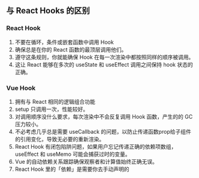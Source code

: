 ## 与 React Hooks 的区别
### React Hook
1. 不要在循环，条件或嵌套函数中调用 Hook
2. 确保总是在你的 React 函数的最顶层调用他们。
3. 遵守这条规则，你就能确保 Hook 在每一次渲染中都按照同样的顺序被调用。
4. 这让 React 能够在多次的 useState 和 useEffect 调用之间保持 hook 状态的正确。

### Vue Hook
1. 拥有与 React 相同的逻辑组合功能
2. setup 只调用一次，性能较好。
3. 对调用顺序没什么要求，每次渲染中不会反复调用 Hook 函数，产生的的 GC 压力较小。
4. 不必考虑几乎总是需要 useCallback 的问题，以防止传递函数prop给子组件的引用变化，导致无必要的重新渲染。
5. React Hook 有闭包陷阱问题，如果用户忘记传递正确的依赖项数组，useEffect 和 useMemo 可能会捕获过时的变量。
6. Vue 的自动依赖关系跟踪确保观察者和计算值始终正确无误。
7. React Hook 里的「依赖」是需要你去手动声明的